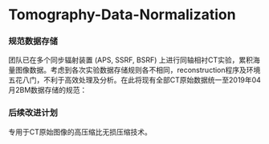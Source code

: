 # Tomography-Data-Normalization

### 规范数据存储

团队已在多个同步辐射装置 (APS, SSRF, BSRF) 上进行同轴相衬CT实验，累积海量图像数据。考虑到各次实验数据存储规则各不相同，reconstruction程序及环境五花八门，不利于高效处理及分析。在此将现有全部CT原始数据统一至2019年04月2BM数据存储的规范：





### 后续改进计划

专用于CT原始图像的高压缩比无损压缩技术。
